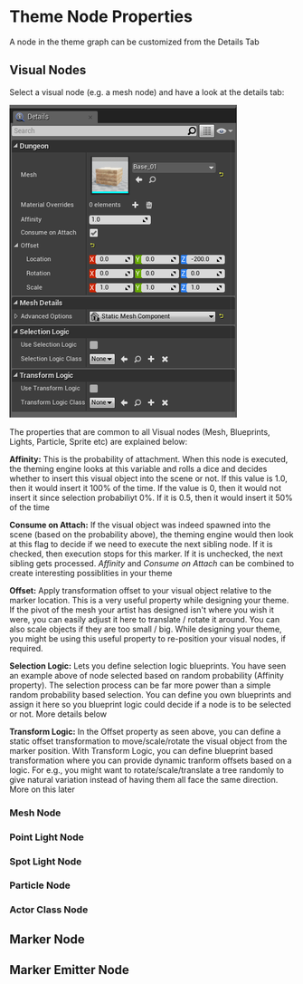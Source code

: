 Theme Node Properties
=====================

A node in the theme graph can be customized from the Details Tab

Visual Nodes
------------
Select a visual node (e.g. a mesh node) and have a look at the details tab:

![Mesh Node properties](../assets/images/mesh_node_properties.png)

The properties that are common to all Visual nodes (Mesh, Blueprints, Lights, Particle, Sprite etc) are explained below:

**Affinity:**  This is the probability of attachment.  When this node is executed, the theming engine looks at this variable and rolls a dice and decides whether to insert this visual object into the scene or not.  If this value is 1.0, then it would insert it 100% of the time.  If the value is 0, then it would not insert it since selection probabiliyt 0%.  If it is 0.5, then it would insert it 50% of the time

**Consume on Attach:** If the visual object was indeed spawned into the scene (based on the probability above), the theming engine would then look at this flag to decide if we need to execute the next sibling node.  If it is checked, then execution stops for this marker.  If it is unchecked, the next sibling gets processed.  *Affinity* and *Consume on Attach* can be combined to create interesting possiblities in your theme

**Offset:** Apply transformation offset to your visual object relative to the marker location.  This is a very useful property while designing your theme.   If the pivot of the mesh your artist has designed isn't where you wish it were, you can easily adjust it here to translate / rotate it around.  You can also scale objects if they are too small / big.  While designing your theme, you might be using this useful property to re-position your visual nodes, if required.

**Selection Logic:** Lets you define selection logic blueprints.  You have seen an example above of node selected based on random probability (Affinity property).   The selection process can be far more power than a simple random probability based selection.  You can define you own blueprints and assign it here so you blueprint logic could decide if a node is to be selected or not.  More details below

**Transform Logic:** In the Offset property as seen above, you can define a static offset transformation to move/scale/rotate the visual object from the marker position.  With Transform Logic, you can define blueprint based transformation where you can provide dynamic tranform offsets based on a logic.  For e.g., you might want to rotate/scale/translate a tree randomly to give natural variation instead of having them all face the same direction.  More on this later

### Mesh Node

### Point Light Node

### Spot Light Node

### Particle Node

### Actor Class Node


Marker Node
-----------

Marker Emitter Node
-------------------
